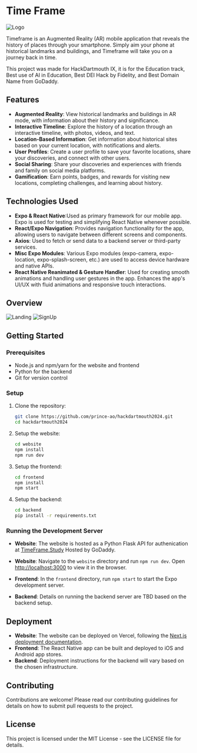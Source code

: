 # Time Frame

![Logo](https://github.com/prince-ao/hackdartmouth2024/assets/122007821/d6b410df-5a22-48bd-a9b7-f423b6749284)

Timeframe is an Augmented Reality (AR) mobile application that reveals the history of places through your smartphone. Simply aim your phone at historical landmarks and buildings, and Timeframe will take you on a journey back in time.

This project was made for HackDartmouth IX, it is for the Education track, Best use of AI in Education, Best DEI Hack by Fidelity, and Best Domain Name from GoDaddy.

## Features

- **Augmented Reality**: View historical landmarks and buildings in AR mode, with information about their history and significance.
- **Interactive Timeline**: Explore the history of a location through an interactive timeline, with photos, videos, and text.
- **Location-Based Information**: Get information about historical sites based on your current location, with notifications and alerts.
- **User Profiles**: Create a user profile to save your favorite locations, share your discoveries, and connect with other users.
- **Social Sharing**: Share your discoveries and experiences with friends and family on social media platforms.
- **Gamification**: Earn points, badges, and rewards for visiting new locations, completing challenges, and learning about history.

## Technologies Used

- **Expo & React Native**:Used as primary framework for our mobile app. Expo is used for testing and simplifying React Native whenever possible.
- **React/Expo Navigation**: Provides navigation functionality for the app, allowing users to navigate between different screens and components.
- **Axios**: Used to fetch or send data to a backend server or third-party services.
- **Misc Expo Modules**: Various Expo modules (expo-camera, expo-location, expo-splash-screen, etc.) are used to access device hardware and native APIs.
- **React Native Reanimated & Gesture Handler**: Used for creating smooth animations and handling user gestures in the app. Enhances the app's UI/UX with fluid animations and responsive touch interactions.

## Overview

![Landing](https://github.com/prince-ao/hackdartmouth2024/assets/122007821/6ddac9ba-5bc5-4abf-b206-688513ab56e0)
![SignUp](https://github.com/prince-ao/hackdartmouth2024/assets/122007821/9123315b-9ad7-44b4-9298-2c614e7232da)

## Getting Started

### Prerequisites

- Node.js and npm/yarn for the website and frontend
- Python for the backend
- Git for version control

### Setup

1. Clone the repository:

   ```bash
   git clone https://github.com/prince-ao/hackdartmouth2024.git
   cd hackdartmouth2024
   ```

2. Setup the website:

   ```bash
   cd website
   npm install
   npm run dev
   ```

3. Setup the frontend:

   ```bash
   cd frontend
   npm install
   npm start
   ```

4. Setup the backend:

   ```bash
   cd backend
   pip install -r requirements.txt
   ```

### Running the Development Server

- **Website**: The website is hosted as a Python Flask API for authenication at [TimeFrame.Study](www.timeframe.study) Hosted by GoDaddy.

- **Website**: Navigate to the `website` directory and run `npm run dev`. Open [http://localhost:3000](http://localhost:3000) to view it in the browser.
- **Frontend**: In the `frontend` directory, run `npm start` to start the Expo development server.
- **Backend**: Details on running the backend server are TBD based on the backend setup.

## Deployment

- **Website**: The website can be deployed on Vercel, following the [Next.js deployment documentation](https://nextjs.org/docs/deployment).
- **Frontend**: The React Native app can be built and deployed to iOS and Android app stores.
- **Backend**: Deployment instructions for the backend will vary based on the chosen infrastructure.

## Contributing

Contributions are welcome! Please read our contributing guidelines for details on how to submit pull requests to the project.

## License

This project is licensed under the MIT License - see the LICENSE file for details.
